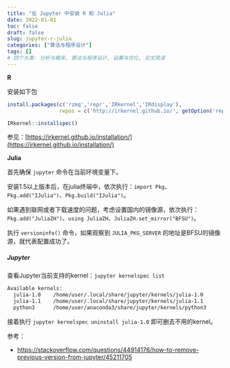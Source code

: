 ```yaml
---
title: "在 Jupyter 中安装 R 和 Julia"
date: 2022-01-01
toc: false
draft: false
slug: jupyter-r-julia
categories: ["算法与程序设计"]
tags: []
# 四个大类: 分析与概率, 算法与程序设计, 运筹与优化, 论文简读
---
```


**R**


安装如下包

```r
install.packages(c('rzmq','repr','IRkernel','IRdisplay'),
                 repos = c('http://irkernel.github.io/', getOption('repos')))

IRkernel::installspec()
```

参见：[https://irkernel.github.io/installation/](https://irkernel.github.io/installation/)



**Julia**

首先确保 `jupyter` 命令在当前环境变量下。

安装1.5以上版本后，在julia终端中，依次执行：`import Pkg`、`Pkg.add("IJulia")`、`Pkg.build("IJulia")`。

如果遇到联网或者下载速度的问题，考虑设置国内的镜像源，依次执行：`Pkg.add("JuliaZH")`、`using JuliaZH`、`JuliaZH.set_mirror("BFSU")`。

执行 `versioninfo()` 命令，如果观察到 `JULIA_PKG_SERVER` 的地址是BFSU的镜像源，就代表配置成功了。


##### Jupyter

查看Jupyter当前支持的kernel：`jupyter kernelspec list`

```bash
Available kernels:
  julia-1.0    /home/user/.local/share/jupyter/kernels/julia-1.0
  julia-1.1    /home/user/.local/share/jupyter/kernels/julia-1.1
  python3      /home/user/anaconda3/share/jupyter/kernels/python3
```

接着执行 `jupyter kernelspec uninstall julia-1.0` 即可删去不用的kernel。


参考：
+ https://stackoverflow.com/questions/44914176/how-to-remove-previous-version-from-jupyter/45211705